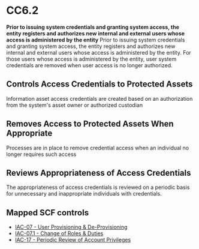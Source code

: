 # CC6.2
**Prior to issuing system credentials and granting system access, the entity registers and authorizes new internal and external users whose access is administered by the entity**
Prior to issuing system credentials and granting system access, the entity registers and authorizes new internal and external users whose access is administered by the entity. For those users whose access is administered by the entity, user system credentials are removed when user access is no longer authorized.
## Controls Access Credentials to Protected Assets
Information asset access credentials are created based on an authorization from the system's asset owner or authorized custodian
## Removes Access to Protected Assets When Appropriate
Processes are in place to remove credential access when an individual no longer requires such access
## Reviews Appropriateness of Access Credentials
The appropriateness of access credentials is reviewed on a periodic basis for unnecessary and inappropriate individuals with credentials.
## Mapped SCF controls
- [IAC-07 - User Provisioning & De-Provisioning](../scf/iac-07-userprovisioning&de-provisioning.md)
- [IAC-07.1 - Change of Roles & Duties](../scf/iac-071-changeofroles&duties.md)
- [IAC-17 - Periodic Review of Account Privileges](../scf/iac-17-periodicreviewofaccountprivileges.md)